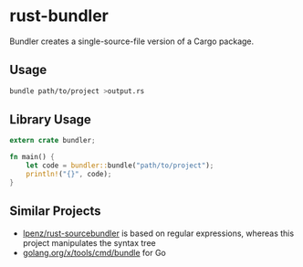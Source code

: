 # rust-bundler

Bundler creates a single-source-file version of a Cargo package.

## Usage

```bash
bundle path/to/project >output.rs
```

## Library Usage

```rust
extern crate bundler;

fn main() {
    let code = bundler::bundle("path/to/project");
    println!("{}", code);
}
```

## Similar Projects

* [lpenz/rust-sourcebundler](https://github.com/lpenz/rust-sourcebundler)
  is based on regular expressions, whereas this project manipulates the syntax tree
* [golang.org/x/tools/cmd/bundle](https://godoc.org/golang.org/x/tools/cmd/bundle) for Go
